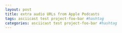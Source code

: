 ```yaml
---
layout: post
title: extra audio URLs from Apple Podcasts
tags: asciicast test project-foo-bar #hashtag
categories: asciicast test project-foo-bar #hashtag
---
```


<script id="asciicast-WxVVy3MF8mxnfLTuPDA6KMLJc" src="https://asciinema.org/a/WxVVy3MF8mxnfLTuPDA6KMLJc.js" async></script>